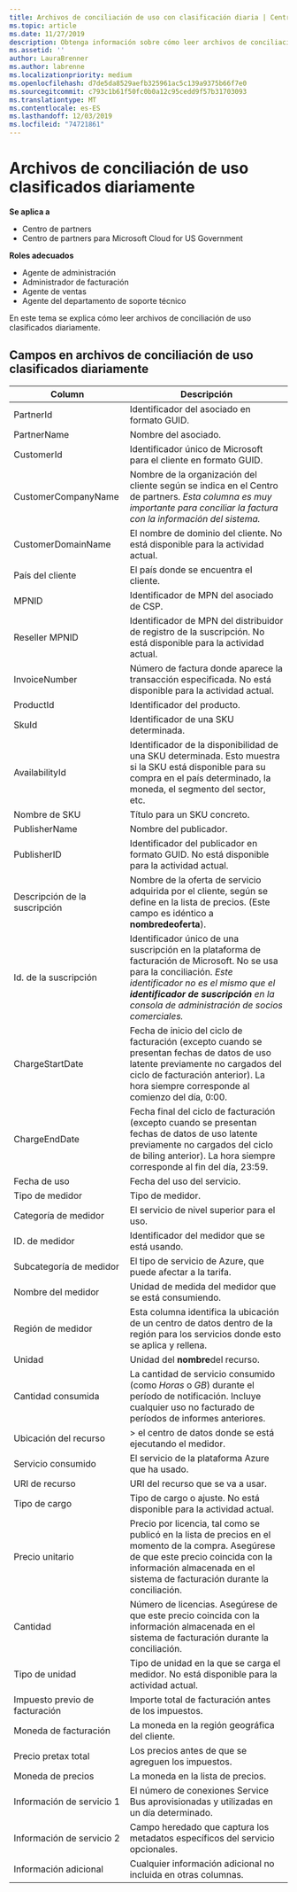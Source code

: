 ```yaml
---
title: Archivos de conciliación de uso con clasificación diaria | Centro de Partners
ms.topic: article
ms.date: 11/27/2019
description: Obtenga información sobre cómo leer archivos de conciliación de uso clasificados diariamente en el centro de Partners.
ms.assetid: ''
author: LauraBrenner
ms.author: labrenne
ms.localizationpriority: medium
ms.openlocfilehash: d7de5da8529aefb325961ac5c139a9375b66f7e0
ms.sourcegitcommit: c793c1b61f50fc0b0a12c95cedd9f57b31703093
ms.translationtype: MT
ms.contentlocale: es-ES
ms.lasthandoff: 12/03/2019
ms.locfileid: "74721861"
---
```

# <a name="daily-rated-usage-reconciliation-files"></a>Archivos de conciliación de uso clasificados diariamente

**Se aplica a**

- Centro de partners
- Centro de partners para Microsoft Cloud for US Government

**Roles adecuados**

- Agente de administración
- Administrador de facturación
- Agente de ventas
- Agente del departamento de soporte técnico

En este tema se explica cómo leer archivos de conciliación de uso clasificados diariamente.

## <a name="fields-in-daily-rated-usage-reconciliation-files"></a>Campos en archivos de conciliación de uso clasificados diariamente

| Column | Descripción |
| ------ | ----------- |
| PartnerId | Identificador del asociado en formato GUID. |
| PartnerName | Nombre del asociado. |
| CustomerId | Identificador único de Microsoft para el cliente en formato GUID. |
| CustomerCompanyName | Nombre de la organización del cliente según se indica en el Centro de partners. *Esta columna es muy importante para conciliar la factura con la información del sistema.* |
| CustomerDomainName | El nombre de dominio del cliente. No está disponible para la actividad actual. |
| País del cliente | El país donde se encuentra el cliente. |
| MPNID | Identificador de MPN del asociado de CSP. |
| Reseller MPNID | Identificador de MPN del distribuidor de registro de la suscripción. No está disponible para la actividad actual. |
| InvoiceNumber | Número de factura donde aparece la transacción especificada. No está disponible para la actividad actual. |
| ProductId | Identificador del producto. |
| SkuId | Identificador de una SKU determinada. |
| AvailabilityId | Identificador de la disponibilidad de una SKU determinada. Esto muestra si la SKU está disponible para su compra en el país determinado, la moneda, el segmento del sector, etc. |
| Nombre de SKU | Título para un SKU concreto. |
| PublisherName | Nombre del publicador. |
| PublisherID | Identificador del publicador en formato GUID. No está disponible para la actividad actual. |
| Descripción de la suscripción | Nombre de la oferta de servicio adquirida por el cliente, según se define en la lista de precios. (Este campo es idéntico a **nombredeoferta**). |
| Id. de la suscripción | Identificador único de una suscripción en la plataforma de facturación de Microsoft. No se usa para la conciliación. *Este identificador no es el mismo que el **identificador de suscripción** en la consola de administración de socios comerciales.* |
| ChargeStartDate | Fecha de inicio del ciclo de facturación (excepto cuando se presentan fechas de datos de uso latente previamente no cargados del ciclo de facturación anterior). La hora siempre corresponde al comienzo del día, 0:00. |
| ChargeEndDate | Fecha final del ciclo de facturación (excepto cuando se presentan fechas de datos de uso latente previamente no cargados del ciclo de biling anterior). La hora siempre corresponde al fin del día, 23:59. |
| Fecha de uso | Fecha del uso del servicio. |
| Tipo de medidor | Tipo de medidor. |
| Categoría de medidor | El servicio de nivel superior para el uso. |
| ID. de medidor | Identificador del medidor que se está usando. |
| Subcategoría de medidor | El tipo de servicio de Azure, que puede afectar a la tarifa. |
| Nombre del medidor | Unidad de medida del medidor que se está consumiendo. |
| Región de medidor | Esta columna identifica la ubicación de un centro de datos dentro de la región para los servicios donde esto se aplica y rellena. |
| Unidad | Unidad del **nombre**del recurso. |
| Cantidad consumida | La cantidad de servicio consumido (como *Horas* o *GB*) durante el período de notificación. Incluye cualquier uso no facturado de períodos de informes anteriores. |
| Ubicación del recurso | > el centro de datos donde se está ejecutando el medidor. |
| Servicio consumido | El servicio de la plataforma Azure que ha usado. |
| URI de recurso | URI del recurso que se va a usar. |
| Tipo de cargo | Tipo de cargo o ajuste. No está disponible para la actividad actual. |
| Precio unitario | Precio por licencia, tal como se publicó en la lista de precios en el momento de la compra. Asegúrese de que este precio coincida con la información almacenada en el sistema de facturación durante la conciliación. |
| Cantidad | Número de licencias. Asegúrese de que este precio coincida con la información almacenada en el sistema de facturación durante la conciliación. |
| Tipo de unidad | Tipo de unidad en la que se carga el medidor. No está disponible para la actividad actual. |
| Impuesto previo de facturación | Importe total de facturación antes de los impuestos. |
| Moneda de facturación | La moneda en la región geográfica del cliente. |
| Precio pretax total | Los precios antes de que se agreguen los impuestos. |
| Moneda de precios | La moneda en la lista de precios. |
| Información de servicio 1 | El número de conexiones Service Bus aprovisionadas y utilizadas en un día determinado. |
| Información de servicio 2 | Campo heredado que captura los metadatos específicos del servicio opcionales. |
| Información adicional | Cualquier información adicional no incluida en otras columnas. |
